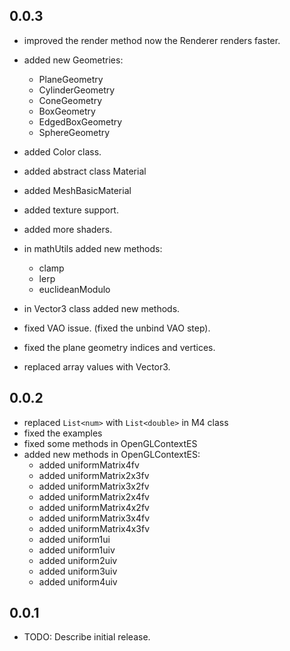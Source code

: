 ## 0.0.3

* improved the render method now the Renderer renders faster.
* added new Geometries:
  * PlaneGeometry
  * CylinderGeometry
  * ConeGeometry
  * BoxGeometry
  * EdgedBoxGeometry
  * SphereGeometry

* added Color class.
* added abstract class Material
* added MeshBasicMaterial
* added texture support.
* added more shaders.
* in mathUtils added new methods:
  * clamp
  * lerp
  * euclideanModulo
* in Vector3 class added new methods.

* fixed VAO issue. (fixed the unbind VAO step).
* fixed the plane geometry indices and vertices.

* replaced array values with Vector3.

## 0.0.2

* replaced `List<num>` with `List<double>` in M4 class
* fixed the examples
* fixed some methods in OpenGLContextES
* added new methods in OpenGLContextES:
  *  added uniformMatrix4fv
  *  added uniformMatrix2x3fv
  *  added uniformMatrix3x2fv
  *  added uniformMatrix2x4fv
  *  added uniformMatrix4x2fv
  *  added uniformMatrix3x4fv
  *  added uniformMatrix4x3fv
  *  added uniform1ui
  *  added uniform1uiv
  *  added uniform2uiv
  *  added uniform3uiv
  *  added uniform4uiv


## 0.0.1

* TODO: Describe initial release.
